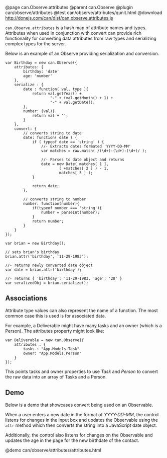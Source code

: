 @page can.Observe.attributes
@parent can.Observe
@plugin can/observe/attributes
@test can/observe/attributes/qunit.html
@download http://donejs.com/can/dist/can.observe.attributes.js

`can.Observe.attributes` is a hash map of attribute names and types. Attributes when used in conjunction with
convert can provide rich functionality for converting data attributes from raw types and serializing complex
types for the server.

Below is an example of an Observe providing serialization and conversion.

	var Birthday = new can.Observe({
		attributes: {
			birthday: 'date'
			age: 'number'
		},
		serialize : {
			date : function( val, type ){
				return val.getYear() + 
						"-" + (val.getMonth() + 1) + 
						"-" + val.getDate(); 
			},
			number: (val){
				return val + '';
			}
		},
		convert: {
			// converts string to date
			date: function( date ) {
				if ( typeof date == 'string' ) {
					//- Extracts dates formated 'YYYY-DD-MM'
					var matches = raw.match( /(\d+)-(\d+)-(\d+)/ ); 
					
					//- Parses to date object and returns
					date = new Date( matches[ 1 ],
							( +matches[ 2 ] ) - 1, 
							matches[ 3 ] ); 
				}
				
				return date;
			},
		
			// converts string to number
			number: function(number){
				if(typeof number === 'string'){
					number = parseInt(number);
				}
				return number;
			}
		}
	});

	var brian = new Birthday();

	// sets brian's birthday
	brian.attr('birthday', '11-29-1983');

	//- returns newly converted date object
	var date = brian.attr('birthday');

	//- returns { 'birthday': '11-29-1983, 'age': '28' }
	var seralizedObj = brian.serialize();
	
## Associations

Attribute type values can also represent the name of a function. The most common case this is used is for associated data.

For example, a Deliverable might have many tasks and an owner (which is a Person). The attributes property might look like:

	var Deliverable = new can.Observe({
		attributes : {
			tasks : "App.Models.Task"
			owner: "App.Models.Person"
		}
	});

This points tasks and owner properties to use _Task_ and _Person_ to convert the raw data into an array of Tasks and a Person.

## Demo

Below is a demo that showcases convert being used on an Observable.  

When a user enters a new date in the format of _YYYY-DD-MM_, the control 
listens for changes in the input box and updates the Observable using 
the `attr` method which then converts the string into a JavaScript date object.  

Additionally, the control also listens for changes on the Observable and 
updates the age in the page for the new birthdate of the contact.

@demo can/observe/attributes/attributes.html